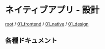 # ネイティブアプリ - 設計

[root](./../../../README.md) 
/ [01_frontend](./../../README.md) 
/ [01_native](./../README.md) 
/ [01_design](./README.md)

## 各種ドキュメント

